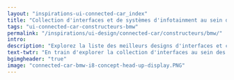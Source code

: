 ```yaml
---
layout: "inspirations-ui-connected-car_index"
title: "Collection d'interfaces et de systèmes d'infotainment au sein des voitures connectées BMW"
tags: "ui-connected-car-constructeurs-bmw"
permalink: "/inspirations/ui-design/connected-car/constructeurs/bmw/"
intro:
description: "Explorez la liste des meilleurs designs d'interfaces et concepts de tableaux de bord automobiles de BMW"
text-twtr: "En train d'explorer la collection d'interfaces au sein des voitures connectées BMW du @MagDuWebdesign"
bgimgheader: "true"
image: "connected-car-bmw-i8-concept-head-up-display.PNG"
---
```

